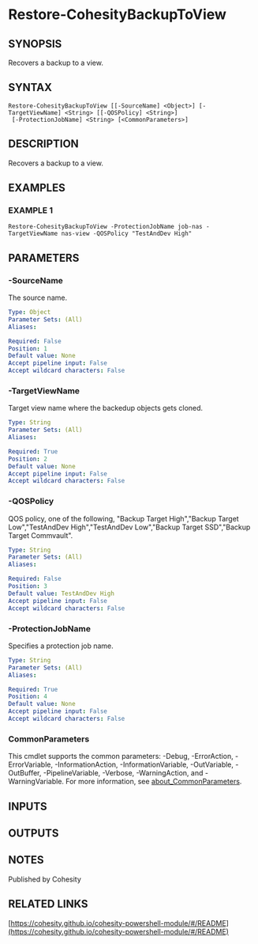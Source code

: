 # Restore-CohesityBackupToView

## SYNOPSIS
Recovers a backup to a view.

## SYNTAX

```
Restore-CohesityBackupToView [[-SourceName] <Object>] [-TargetViewName] <String> [[-QOSPolicy] <String>]
 [-ProtectionJobName] <String> [<CommonParameters>]
```

## DESCRIPTION
Recovers a backup to a view.

## EXAMPLES

### EXAMPLE 1
```
Restore-CohesityBackupToView -ProtectionJobName job-nas -TargetViewName nas-view -QOSPolicy "TestAndDev High"
```

## PARAMETERS

### -SourceName
The source name.

```yaml
Type: Object
Parameter Sets: (All)
Aliases:

Required: False
Position: 1
Default value: None
Accept pipeline input: False
Accept wildcard characters: False
```

### -TargetViewName
Target view name where the backedup objects gets cloned.

```yaml
Type: String
Parameter Sets: (All)
Aliases:

Required: True
Position: 2
Default value: None
Accept pipeline input: False
Accept wildcard characters: False
```

### -QOSPolicy
QOS policy, one of the following, "Backup Target High","Backup Target Low","TestAndDev High","TestAndDev Low","Backup Target SSD","Backup Target Commvault".

```yaml
Type: String
Parameter Sets: (All)
Aliases:

Required: False
Position: 3
Default value: TestAndDev High
Accept pipeline input: False
Accept wildcard characters: False
```

### -ProtectionJobName
Specifies a protection job name.

```yaml
Type: String
Parameter Sets: (All)
Aliases:

Required: True
Position: 4
Default value: None
Accept pipeline input: False
Accept wildcard characters: False
```

### CommonParameters
This cmdlet supports the common parameters: -Debug, -ErrorAction, -ErrorVariable, -InformationAction, -InformationVariable, -OutVariable, -OutBuffer, -PipelineVariable, -Verbose, -WarningAction, and -WarningVariable. For more information, see [about_CommonParameters](http://go.microsoft.com/fwlink/?LinkID=113216).

## INPUTS

## OUTPUTS

## NOTES
Published by Cohesity

## RELATED LINKS

[https://cohesity.github.io/cohesity-powershell-module/#/README](https://cohesity.github.io/cohesity-powershell-module/#/README)

